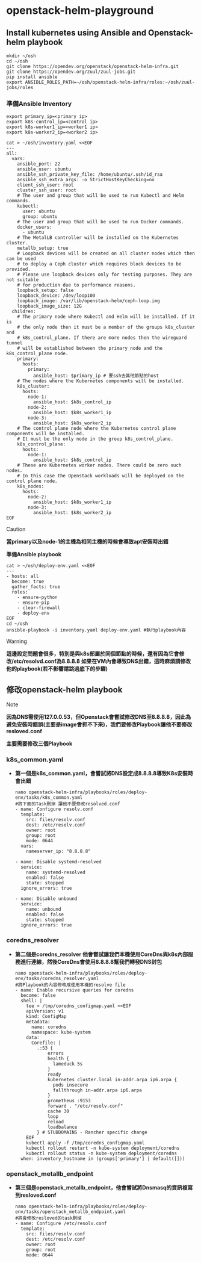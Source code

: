 # openstack-helm-playground
## Install kubernetes using Ansible and Openstack-helm playbook
```bash=
mkdir ~/osh
cd ~/osh
git clone https://opendev.org/openstack/openstack-helm-infra.git
git clone https://opendev.org/zuul/zuul-jobs.git
pip install ansible
export ANSIBLE_ROLES_PATH=~/osh/openstack-helm-infra/roles:~/osh/zuul-jobs/roles
```
### 準備Ansible Inventory

```bash=
export primary_ip=<primary ip>
export k8s-control_ip=<control ip>
export k8s-worker1_ip=<worker1 ip>
export k8s-worker2_ip=<worker2 ip>

cat > ~/osh/inventory.yaml <<EOF
---
all:
  vars:
    ansible_port: 22
    ansible_user: ubuntu
    ansible_ssh_private_key_file: /home/ubuntu/.ssh/id_rsa
    ansible_ssh_extra_args: -o StrictHostKeyChecking=no
    client_ssh_user: root
    cluster_ssh_user: root
    # The user and group that will be used to run Kubectl and Helm commands.
    kubectl:
      user: ubuntu
      group: ubuntu
    # The user and group that will be used to run Docker commands.
    docker_users:
      - ubuntu
    # The MetalLB controller will be installed on the Kubernetes cluster.
    metallb_setup: true
    # Loopback devices will be created on all cluster nodes which then can be used
    # to deploy a Ceph cluster which requires block devices to be provided.
    # Please use loopback devices only for testing purposes. They are not suitable
    # for production due to performance reasons.
    loopback_setup: false
    loopback_device: /dev/loop100
    loopback_image: /var/lib/openstack-helm/ceph-loop.img
    loopback_image_size: 12G
  children:
    # The primary node where Kubectl and Helm will be installed. If it is
    # the only node then it must be a member of the groups k8s_cluster and
    # k8s_control_plane. If there are more nodes then the wireguard tunnel
    # will be established between the primary node and the k8s_control_plane node.
    primary:
      hosts:
        primary:
          ansible_host: $primary_ip # 要ssh去其他節點的host
    # The nodes where the Kubernetes components will be installed.
    k8s_cluster:
      hosts:
        node-1:
          ansible_host: $k8s_control_ip
        node-2:
          ansible_host: $k8s_worker1_ip
        node-3:
          ansible_host: $k8s_worker2_ip
    # The control plane node where the Kubernetes control plane components will be installed.
    # It must be the only node in the group k8s_control_plane.
    k8s_control_plane:
      hosts:
        node-1:
          ansible_host: $k8s_control_ip
    # These are Kubernetes worker nodes. There could be zero such nodes.
    # In this case the Openstack workloads will be deployed on the control plane node.
    k8s_nodes:
      hosts:
        node-2:
          ansible_host: $k8s_worker1_ip
        node-3:
          ansible_host: $k8s_worker2_ip
EOF
```
>[!Caution]
>**當primary以及node-1的主機為相同主機的時候會導致apt安裝時出錯**


**準備Ansible playbook**
```bash=
cat > ~/osh/deploy-env.yaml <<EOF
---
- hosts: all
  become: true
  gather_facts: true
  roles:
    - ensure-python
    - ensure-pip
    - clear-firewall
    - deploy-env
EOF
cd ~/osh
ansible-playbook -i inventory.yaml deploy-env.yaml #執行playbook內容
```

>[!Warning]
>**這邊設定問題會很多，特別是與k8s部屬於同個節點的時候，還有因為它會修改/etc/resolvd.conf為8.8.8.8 如果在VM內會導致DNS出錯，這時麻煩請修改他的playbook(若不影響請跳過底下的步驟)**

修改openstack-helm playbook
---
>[!Note]
>**因為DNS需使用127.0.0.53，但Openstack會嘗試修改DNS至8.8.8.8，因此為避免安裝時錯誤(主要是image會抓不下來)，我們要修改Playbook讓他不要修改resloved.conf**

**主要需要修改三個Playbook**

### k8s_common.yaml
- **第一個是k8s_common.yaml，會嘗試將DNS設定成8.8.8.8導致K8s安裝時會出錯**
    ```bash=
    nano openstack-helm-infra/playbooks/roles/deploy-env/tasks/k8s_common.yaml
    #將下面的Task刪掉 讓他不要修改resolved.conf
    - name: Configure resolv.conf
      template:
        src: files/resolv.conf
        dest: /etc/resolv.conf
        owner: root
        group: root
        mode: 0644
      vars:
        nameserver_ip: "8.8.8.8"

    - name: Disable systemd-resolved
      service:
        name: systemd-resolved
        enabled: false
        state: stopped
      ignore_errors: true

    - name: Disable unbound
      service:
        name: unbound
        enabled: false
        state: stopped
      ignore_errors: true
    ```
    
### coredns_resolver  
- **第二個是coredns_resolver 他會嘗試讓我們本機使用CoreDns與k8s內部服務進行連線，然後CoreDns會使用8.8.8.8幫我們轉發DNS封包**
    ```bash=
    nano openstack-helm-infra/playbooks/roles/deploy-env/tasks/coredns_resolver.yaml
    #將Playbook的內容修改成使用本機的resolve file
    - name: Enable recursive queries for coredns
      become: false
      shell: |
        tee > /tmp/coredns_configmap.yaml <<EOF
        apiVersion: v1
        kind: ConfigMap
        metadata:
          name: coredns
          namespace: kube-system
        data:
          Corefile: |
            .:53 {
                errors
                health {
                  lameduck 5s
                }    
                ready
                kubernetes cluster.local in-addr.arpa ip6.arpa {
                  pods insecure
                  fallthrough in-addr.arpa ip6.arpa
                }
                prometheus :9153
                forward . "/etc/resolv.conf"
                cache 30
                loop
                reload
                loadbalance
            } # STUBDOMAINS - Rancher specific change
        EOF
        kubectl apply -f /tmp/coredns_configmap.yaml
        kubectl rollout restart -n kube-system deployment/coredns
        kubectl rollout status -n kube-system deployment/coredns
      when: inventory_hostname in (groups['primary'] | default([]))
    ```

### openstack_metallb_endpoint
- **第三個是openstack_metallb_endpoint，他會嘗試將Dnsmasq的資訊複寫到resloved.conf**
    ```bash=
    nano openstack-helm-infra/playbooks/roles/deploy-env/tasks/openstack_metallb_endpoint.yaml
    #將會修改resloved的task刪掉
    - name: Configure /etc/resolv.conf
      template:
        src: files/resolv.conf
        dest: /etc/resolv.conf
        owner: root
        group: root
        mode: 0644
    ```
  
